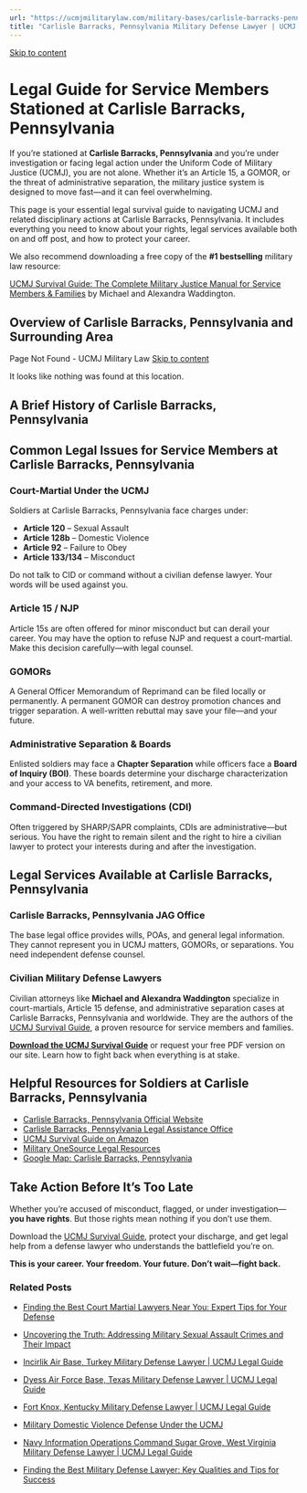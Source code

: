 ```yaml
---
url: "https://ucmjmilitarylaw.com/military-bases/carlisle-barracks-pennsylvania-military-defense-lawyer-ucmj-legal-guide/"
title: "Carlisle Barracks, Pennsylvania Military Defense Lawyer | UCMJ Legal Guide"
---
```


[Skip to content](https://ucmjmilitarylaw.com/military-bases/carlisle-barracks-pennsylvania-military-defense-lawyer-ucmj-legal-guide/#content)

# Legal Guide for Service Members Stationed at Carlisle Barracks, Pennsylvania

If you’re stationed at **Carlisle Barracks, Pennsylvania** and you’re under investigation or facing legal action under the Uniform Code of Military Justice (UCMJ), you are not alone. Whether it’s an Article 15, a GOMOR, or the threat of administrative separation, the military justice system is designed to move fast—and it can feel overwhelming.

This page is your essential legal survival guide to navigating UCMJ and related disciplinary actions at Carlisle Barracks, Pennsylvania. It includes everything you need to know about your rights, legal services available both on and off post, and how to protect your career.

We also recommend downloading a free copy of the **#1 bestselling** military law resource:

[UCMJ Survival Guide: The Complete Military Justice Manual for Service Members & Families](https://www.amazon.com/dp/B0FCDD3B2Z) by Michael and Alexandra Waddington.

## Overview of Carlisle Barracks, Pennsylvania and Surrounding Area

Page Not Found - UCMJ Military Law [Skip to content](https://ucmjmilitarylaw.com/military-bases/carlisle-barracks-pennsylvania-military-defense-lawyer-ucmj-legal-guide/%7Blocation7#content)

It looks like nothing was found at this location.

## A Brief History of Carlisle Barracks, Pennsylvania

## Common Legal Issues for Service Members at Carlisle Barracks, Pennsylvania

### Court-Martial Under the UCMJ

Soldiers at Carlisle Barracks, Pennsylvania face charges under:

- **Article 120** – Sexual Assault
- **Article 128b** – Domestic Violence
- **Article 92** – Failure to Obey
- **Article 133/134** – Misconduct

Do not talk to CID or command without a civilian defense lawyer. Your words will be used against you.

### Article 15 / NJP

Article 15s are often offered for minor misconduct but can derail your career. You may have the option to refuse NJP and request a court-martial. Make this decision carefully—with legal counsel.

### GOMORs

A General Officer Memorandum of Reprimand can be filed locally or permanently. A permanent GOMOR can destroy promotion chances and trigger separation. A well-written rebuttal may save your file—and your future.

### Administrative Separation & Boards

Enlisted soldiers may face a **Chapter Separation** while officers face a **Board of Inquiry (BOI)**. These boards determine your discharge characterization and your access to VA benefits, retirement, and more.

### Command-Directed Investigations (CDI)

Often triggered by SHARP/SAPR complaints, CDIs are administrative—but serious. You have the right to remain silent and the right to hire a civilian lawyer to protect your interests during and after the investigation.

## Legal Services Available at Carlisle Barracks, Pennsylvania

### Carlisle Barracks, Pennsylvania JAG Office

The base legal office provides wills, POAs, and general legal information. They cannot represent you in UCMJ matters, GOMORs, or separations. You need independent defense counsel.

### Civilian Military Defense Lawyers

Civilian attorneys like **Michael and Alexandra Waddington** specialize in court-martials, Article 15 defense, and administrative separation cases at Carlisle Barracks, Pennsylvania and worldwide. They are the authors of the [UCMJ Survival Guide](https://www.amazon.com/dp/B0FCDD3B2Z), a proven resource for service members and families.

**[Download the UCMJ Survival Guide](https://www.amazon.com/dp/B0FCDD3B2Z)** or request your free PDF version on our site. Learn how to fight back when everything is at stake.

## Helpful Resources for Soldiers at Carlisle Barracks, Pennsylvania

- [Carlisle Barracks, Pennsylvania Official Website](https://ucmjmilitarylaw.com/military-bases/carlisle-barracks-pennsylvania-military-defense-lawyer-ucmj-legal-guide/%7Blocation12%7D)
- [Carlisle Barracks, Pennsylvania Legal Assistance Office](https://ucmjmilitarylaw.com/military-bases/carlisle-barracks-pennsylvania-military-defense-lawyer-ucmj-legal-guide/%7Blocation13%7D)
- [UCMJ Survival Guide on Amazon](https://www.amazon.com/dp/B0FCDD3B2Z)
- [Military OneSource Legal Resources](https://www.militaryonesource.mil/legal/)
- [Google Map: Carlisle Barracks, Pennsylvania](https://ucmjmilitarylaw.com/military-bases/carlisle-barracks-pennsylvania-military-defense-lawyer-ucmj-legal-guide/%7Blocation14%7D)

## Take Action Before It’s Too Late

Whether you’re accused of misconduct, flagged, or under investigation— **you have rights**. But those rights mean nothing if you don’t use them.

Download the [UCMJ Survival Guide](https://www.amazon.com/dp/B0FCDD3B2Z), protect your discharge, and get legal help from a defense lawyer who understands the battlefield you’re on.

**This is your career. Your freedom. Your future. Don’t wait—fight back.**

### Related Posts

- [Finding the Best Court Martial Lawyers Near You: Expert Tips for Your Defense](https://ucmjmilitarylaw.com/best-court-martial-lawyers-near-me/)
- [Uncovering the Truth: Addressing Military Sexual Assault Crimes and Their Impact](https://ucmjmilitarylaw.com/military-sexual-assault-crimes/)
- [Incirlik Air Base, Turkey Military Defense Lawyer \| UCMJ Legal Guide](https://ucmjmilitarylaw.com/military-bases/incirlik-air-base-turkey-military-defense-lawyer-ucmj-legal-guide/)
- [Dyess Air Force Base, Texas Military Defense Lawyer \| UCMJ Legal Guide](https://ucmjmilitarylaw.com/military-bases/dyess-air-force-base-texas-military-defense-lawyer-ucmj-legal-guide/)

- [Fort Knox, Kentucky Military Defense Lawyer \| UCMJ Legal Guide](https://ucmjmilitarylaw.com/military-bases/fort-knox-kentucky-military-defense-lawyer-ucmj-legal-guide/)
- [Military Domestic Violence Defense Under the UCMJ](https://ucmjmilitarylaw.com/military-domestic-violence-defense-under-the-ucmj/)
- [Navy Information Operations Command Sugar Grove, West Virginia Military Defense Lawyer \| UCMJ Legal Guide](https://ucmjmilitarylaw.com/navy-information-operations-command-sugar-grove-west-virginia-military-defense-lawyer-ucmj-legal-guide/)
- [Finding the Best Military Defense Lawyer: Key Qualities and Tips for Success](https://ucmjmilitarylaw.com/who-is-the-best-military-defense-lawyer/)